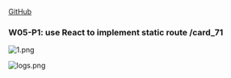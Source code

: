 [GitHub](https://github.com/legandcorepower/1112_wp2_demo_71)


### W05-P1: use React to implement static route /card_71
![1.png](https://sjpcedtwrnasasskzklq.supabase.co/storage/v1/object/public/md-img/w05-1.PNG?t=2023-03-15T11%3A35%3A56.256Z)



![logs.png]()

